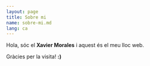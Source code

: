 ```yaml
---
layout: page
title: Sobre mi
name: sobre-mi.md
lang: ca
---
```


Hola, sóc el **Xavier Morales** i aquest és el meu lloc web.

Gràcies per la visita! **:)**
